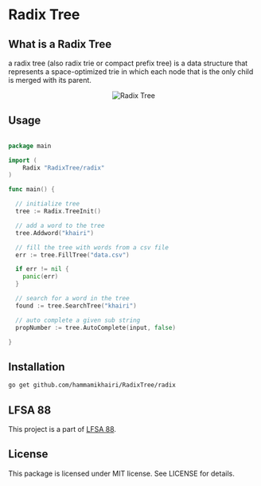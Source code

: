 # Radix Tree



## What is a Radix Tree

a radix tree (also radix trie or compact prefix tree) is a data structure that represents a space-optimized trie in which each node that is the only child is merged with its parent.

<p align="center">
  <img src="https://upload.wikimedia.org/wikipedia/commons/thumb/a/ae/Patricia_trie.svg/400px-Patricia_trie.svg.png" alt="Radix Tree"/>
</p>

## Usage

```go

package main

import (
	Radix "RadixTree/radix"
)

func main() {

  // initialize tree
  tree := Radix.TreeInit()

  // add a word to the tree
  tree.Addword("khairi")

  // fill the tree with words from a csv file
  err := tree.FillTree("data.csv")

  if err != nil {
    panic(err)
  }

  // search for a word in the tree
  found := tree.SearchTree("khairi")

  // auto complete a given sub string
  propNumber := tree.AutoComplete(input, false)

}

```

## Installation

```bash
go get github.com/hammamikhairi/RadixTree/radix
```

## LFSA 88

This project is a part of [LFSA 88](https://github.com/hammamikhairi/LFSA-88).


## License

This package is licensed under MIT license. See LICENSE for details.
